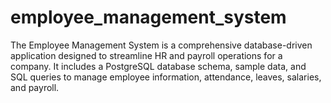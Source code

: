 # employee_management_system
The Employee Management System is a comprehensive database-driven application designed to streamline HR and payroll operations for a company. It includes a PostgreSQL database schema, sample data, and SQL queries to manage employee information, attendance, leaves, salaries, and payroll.
